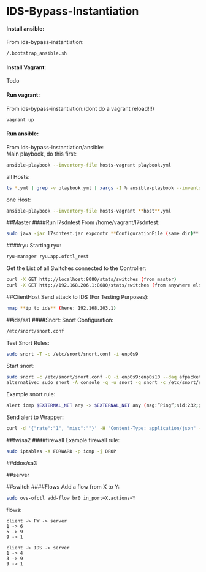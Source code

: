 # IDS-Bypass-Instantiation

#### Install ansible: 
From ids-bypass-instantiation:
```sh
/.bootstrap_ansible.sh
```

#### Install Vagrant: 

Todo 

#### Run vagrant:
From ids-bypass-instantiation:(dont do a vagrant reload!!!)
```sh
vagrant up
``` 

#### Run ansible:
From ids-bypass-instantiation/ansible:<br>
Main playbook, do this first: 
```sh
ansible-playbook --inventory-file hosts-vagrant playbook.yml
```   

all Hosts:
```sh
ls *.yml | grep -v playbook.yml | xargs -I % ansible-playbook --inventory-file hosts-vagrant %
```

one Host:
```sh
ansible-playbook --inventory-file hosts-vagrant **host**.yml
```




##Master
####Run l7sdntest
From /home/vagrant/l7sdntest:
```sh
sudo java -jar l7sdntest.jar expcontr **ConfigurationFile (same dir)**
```

####ryu
Starting ryu:
```sh
ryu-manager ryu.app.ofctl_rest
```

Get the List of all Switches connected to the Controller: 
```sh
curl -X GET http://localhost:8080/stats/switches (from master)
curl -X GET http://192.168.206.1:8080/stats/switches (from anywhere else)
```




##ClientHost
Send attack to IDS (For Testing Purposes):
```sh
nmap **ip to ids** (here: 192.168.203.1)
```




##ids/sa1
####Snort:
Snort Configuration:
```sh
/etc/snort/snort.conf
```

Test Snort Rules:
```sh
sudo snort -T -c /etc/snort/snort.conf -i enp0s9
```

Start snort: 
```sh
sudo snort -c /etc/snort/snort.conf -Q -i enp0s9:enp0s10 --daq afpacket --daq-mode inline -A unsock
alternative: sudo snort -A console -q -u snort -g snort -c /etc/snort/snort.conf -i enp0s9
```

Example snort rule: 
```sh
alert icmp $EXTERNAL_NET any -> $EXTERNAL_NET any (msg:”Ping”;sid:232;gid:666;rev:5;)
```

Send alert to Wrapper:
```sh
curl -d '{"rate":"1", "misc":""}' -H "Content-Type: application/json" -X POST localhost:5001/attack
```




##fw/sa2
####firewall
Example firewall rule:
```sh
sudo iptables -A FORWARD -p icmp -j DROP
```




##ddos/sa3




##server




##switch
####Flows
Add a flow from X to Y:
```sh
sudo ovs-ofctl add-flow br0 in_port=X,actions=Y
```

flows:<br>

    client -> FW -> server
    1 -> 6
    5 -> 9
    9 -> 1

    client -> IDS -> server
    1 -> 4
    3 -> 9
    9 -> 1
